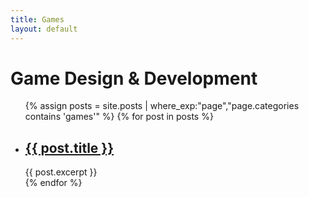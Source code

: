 ```yaml
---
title: Games
layout: default
---
```

# Game Design & Development

<ul>
  {% assign posts = site.posts | where_exp:"page","page.categories contains 'games'" %}
  {% for post in posts %}
    <li>
      <h2><a href="{{ post.url }}">{{ post.title }}</a></h2>
      {{ post.excerpt }}
    </li>
  {% endfor %}
</ul>